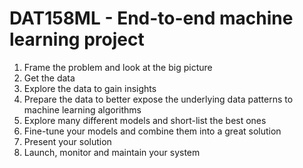 # DAT158ML - End-to-end machine learning project

1. Frame the problem and look at the big picture
2. Get the data
3. Explore the data to gain insights
4. Prepare the data to better expose the underlying data patterns to machine learning algorithms
5. Explore many different models and short-list the best ones
6. Fine-tune your models and combine them into a great solution
7. Present your solution
8. Launch, monitor and maintain your system

